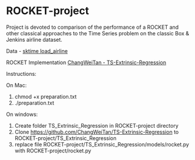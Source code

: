 # ROCKET-project

Project is devoted to comparison of the performance of a ROCKET and other classical approaches to the Time Series problem on the classic Box & Jenkins airline dataset.

Data - [sktime load_airline](https://www.sktime.org/en/stable/api_reference/auto_generated/sktime.datasets.load_airline.html)

ROCKET Implementation  [ChangWeiTan - TS-Extrinsic-Regression](https://github.com/ChangWeiTan/TS-Extrinsic-Regression)



Instructions:

On Mac:
1) chmod +x preparation.txt
2) ./preparation.txt

On windows:
1) Create folder TS_Extrinsic_Regression in ROCKET-project directory
2) Clone https://github.com/ChangWeiTan/TS-Extrinsic-Regression to ROCKET-project/TS_Extrinsic_Regression
3) replace file ROCKET-project/TS_Extrinsic_Regression/models/rocket.py with ROCKET-project/rocket.py

